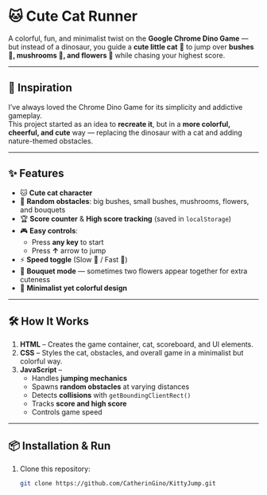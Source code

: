 # 🐱 Cute Cat Runner

A colorful, fun, and minimalist twist on the **Google Chrome Dino Game** — but instead of a dinosaur, you guide a **cute little cat** 🐾 to jump over **bushes 🌿, mushrooms 🍄, and flowers 🌸** while chasing your highest score.

---

## 🎯 Inspiration
I’ve always loved the Chrome Dino Game for its simplicity and addictive gameplay.  
This project started as an idea to **recreate it**, but in a **more colorful, cheerful, and cute** way — replacing the dinosaur with a cat and adding nature-themed obstacles.

---

## ✨ Features
- 🐱 **Cute cat character**
- 🌿 **Random obstacles**: big bushes, small bushes, mushrooms, flowers, and bouquets
- 🏆 **Score counter** & **High score tracking** (saved in `localStorage`)
- 🎮 **Easy controls**:  
  - Press **any key** to start  
  - Press **↑** arrow to jump  
- ⚡ **Speed toggle** (Slow 🐢 / Fast 🚀)
- 🌸 **Bouquet mode** — sometimes two flowers appear together for extra cuteness
- 🎨 **Minimalist yet colorful design**

---

## 🛠 How It Works
1. **HTML** – Creates the game container, cat, scoreboard, and UI elements.
2. **CSS** – Styles the cat, obstacles, and overall game in a minimalist but colorful way.
3. **JavaScript** –  
   - Handles **jumping mechanics**
   - Spawns **random obstacles** at varying distances
   - Detects **collisions** with `getBoundingClientRect()`
   - Tracks **score and high score**
   - Controls game speed

---

## 📦 Installation & Run
1. Clone this repository:
   ```bash
   git clone https://github.com/CatherinGino/KittyJump.git
